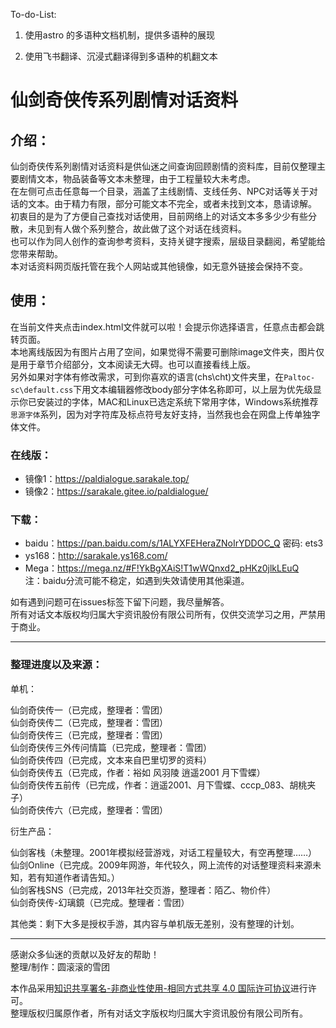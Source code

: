 To-do-List:

1. 使用astro 的多语种文档机制，提供多语种的展现

2. 使用飞书翻译、沉浸式翻译得到多语种的机翻文本

# 仙剑奇侠传系列剧情对话资料

## 介绍：
 仙剑奇侠传系列剧情对话资料是供仙迷之间查询回顾剧情的资料库，目前仅整理主要剧情文本，物品装备等文本未整理，由于工程量较大未考虑。   
 在左侧可点击任意每一个目录，涵盖了主线剧情、支线任务、NPC对话等关于对话的文本。由于精力有限，部分可能文本不完全，或者未找到文本，恳请谅解。   
 初衷目的是为了方便自己查找对话使用，目前网络上的对话文本多多少少有些分散，未见到有人做个系列整合，故此做了这个对话在线资料。   
 也可以作为同人创作的查询参考资料，支持关键字搜索，层级目录翻阅，希望能给您带来帮助。   
 本对话资料网页版托管在我个人网站或其他镜像，如无意外链接会保持不变。   

## 使用：
 在当前文件夹点击index.html文件就可以啦！会提示你选择语言，任意点击都会跳转页面。   
 本地离线版因为有图片占用了空间，如果觉得不需要可删除image文件夹，图片仅是用于章节介绍部分，文本阅读无大碍。也可以直接看线上版。   
 另外如果对字体有修改需求，可到你喜欢的语言(chs\cht)文件夹里，在<code>Paltoc-sc\default.css</code>下用文本编辑器修改body部分字体名称即可，以上层为优先级显示你已安装过的字体，MAC和Linux已选定系统下常用字体，Windows系统推荐<code>思源字体</code>系列，因为对字符库及标点符号友好支持，当然我也会在网盘上传单独字体文件。

### 在线版：

  - 镜像1：https://paldialogue.sarakale.top/
  - 镜像2：https://sarakale.gitee.io/paldialogue/

### 下载：

  - baidu：https://pan.baidu.com/s/1ALYXFEHeraZNoIrYDDOC_Q 密码: ets3
  - ys168：http://sarakale.ys168.com/   
  - Mega：https://mega.nz/#F!YkBgXAiS!T1wWQnxd2_pHKz0jlkLEuQ   
  注：baidu分流可能不稳定，如遇到失效请使用其他渠道。

  如有遇到问题可在issues标签下留下问题，我尽量解答。  
  所有对话文本版权均归属大宇资讯股份有限公司所有，仅供交流学习之用，严禁用于商业。
  
-----------------------------------

### 整理进度以及来源：

单机：

  仙剑奇侠传一（已完成，整理者：雪团）   
  仙剑奇侠传二（已完成，整理者：雪团）  
  仙剑奇侠传三（已完成，整理者：雪团）  
  仙剑奇侠传三外传问情篇（已完成，整理者：雪团）  
  仙剑奇侠传四（已完成，文本来自巴里切罗的资料）  
  仙剑奇侠传五（已完成，作者：裕如 风羽陵 逍遥2001 月下雪蝶）  
  仙剑奇侠传五前传（已完成，作者：逍遥2001、月下雪蝶、cccp_083、胡桃夹子）  
  仙剑奇侠传六（已完成，整理者：雪团）   
  
衍生产品：
   
  仙剑客栈（未整理。2001年模拟经营游戏，对话工程量较大，有空再整理……）  
  仙剑Online（已完成。2009年网游，年代较久，网上流传的对话整理资料来源未知，若有知道作者请告知。）  
  仙剑客栈SNS（已完成，2013年社交页游，整理者：陌乙、物价件）  
  仙剑奇侠传-幻璃鏡（已完成。整理者：雪团）

其他类：剩下大多是授权手游，其内容与单机版无差别，没有整理的计划。

-----------------------------------

感谢众多仙迷的贡献以及好友的帮助！  
整理/制作：圆滚滚的雪团

本作品采用[知识共享署名-非商业性使用-相同方式共享 4.0 国际许可协议](https://creativecommons.org/licenses/by-nc-sa/4.0/)进行许可。  
整理版权归属原作者，所有对话文字版权均归属大宇资讯股份有限公司所有。
